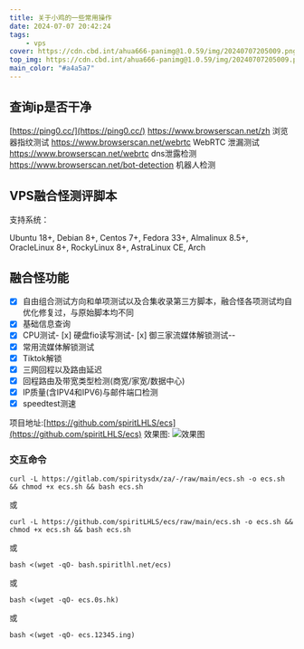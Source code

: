 ```yaml
---
title: 关于小鸡的一些常用操作
date: 2024-07-07 20:42:24
tags:
    - vps
cover: https://cdn.cbd.int/ahua666-panimg@1.0.59/img/20240707205009.png
top_img: https://cdn.cbd.int/ahua666-panimg@1.0.59/img/20240707205009.png
main_color: "#a4a5a7"
---
```


## 查询ip是否干净

[https://ping0.cc/](https://ping0.cc/)
https://www.browserscan.net/zh 浏览器指纹测试
https://www.browserscan.net/webrtc WebRTC 泄漏测试
https://www.browserscan.net/webrtc dns泄露检测
https://www.browserscan.net/bot-detection 机器人检测
## VPS融合怪测评脚本
支持系统：

Ubuntu 18+, Debian 8+, Centos 7+, Fedora 33+, Almalinux 8.5+, OracleLinux 8+, RockyLinux 8+, AstraLinux CE, Arch


## 融合怪功能

- [x] 自由组合测试方向和单项测试以及合集收录第三方脚本，融合怪各项测试均自优化修复过，与原始脚本均不同
- [x] 基础信息查询
- [x] CPU测试- [x] 硬盘fio读写测试- [x] 御三家流媒体解锁测试--
- [x] 常用流媒体解锁测试
- [x] Tiktok解锁
- [x] 三网回程以及路由延迟
- [x] 回程路由及带宽类型检测(商宽/家宽/数据中心)
- [x] IP质量(含IPV4和IPV6)与邮件端口检测
- [x] speedtest测速

项目地址:[https://github.com/spiritLHLS/ecs](https://github.com/spiritLHLS/ecs)
效果图:
![效果图](https://cdn.cbd.int/ahua666-panimg@1.0.59/img/20240707205009.png)
### 交互命令
```shell
curl -L https://gitlab.com/spiritysdx/za/-/raw/main/ecs.sh -o ecs.sh && chmod +x ecs.sh && bash ecs.sh
```
或
```shell
curl -L https://github.com/spiritLHLS/ecs/raw/main/ecs.sh -o ecs.sh && chmod +x ecs.sh && bash ecs.sh
```
或
```shell
bash <(wget -qO- bash.spiritlhl.net/ecs)
```
或
```shell
bash <(wget -qO- ecs.0s.hk)
```
或
```shell
bash <(wget -qO- ecs.12345.ing)
```
